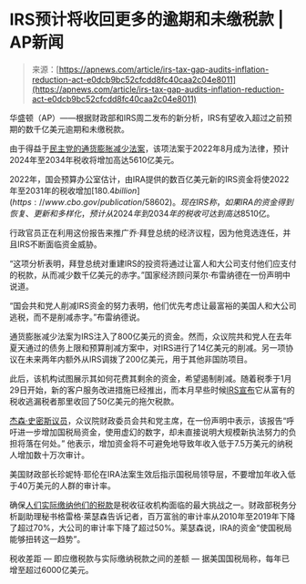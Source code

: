 <!--yml

category: 未分类

date: 2024-05-27 14:41:35

-->

# IRS预计将收回更多的逾期和未缴税款 | AP新闻

> 来源：[https://apnews.com/article/irs-tax-gap-audits-inflation-reduction-act-e0dcb9bc52cfcdd8fc40caa2c04e8011](https://apnews.com/article/irs-tax-gap-audits-inflation-reduction-act-e0dcb9bc52cfcdd8fc40caa2c04e8011)

华盛顿（AP）——根据财政部和IRS周二发布的新分析，IRS有望收入超过之前预期的数千亿美元逾期和未缴税款。

由于得益于[民主党的通货膨胀减少法案](https://apnews.com/article/debt-limit-biden-mccarthy-house-votes-9375cce9b7526b2d0a5728f8d4a18a0a)，该项法案于2022年8月成为法律，预计2024年至2034年税收将增加高达5610亿美元。

2022年，国会预算办公室估计，由IRA提供的数百亿美元新的IRS资金将使2022年至2031年的税收增加[$180.4 billion](https://www.cbo.gov/publication/58602)。现在IRS称，如果IRA的资金得到恢复、更新和多样化，预计从2024年到2034年的税收可达到高达$8510亿。

行政官员正在利用这份报告来推广乔·拜登总统的经济议程，因为他竞选连任，并且IRS不断面临资金威胁。

“这项分析表明，拜登总统对重建IRS的投资将通过让富人和大公司支付他们应支付的税款，从而减少数千亿美元的赤字。”国家经济顾问莱尔·布雷纳德在一份声明中说道。

“国会共和党人削减IRS资金的努力表明，他们优先考虑让最富裕的美国人和大公司逃税，而不是削减赤字。”布雷纳德说。

通货膨胀减少法案为IRS注入了800亿美元的资金。然而，众议院共和党人在去年夏天通过的债务上限和预算削减方案中，对IRS进行了14亿美元的削减。另一项协议在未来两年内额外从IRS调拨了200亿美元，用于其他非国防项目。

此后，该机构试图展示其如何花费其剩余的资金，希望遏制削减。随着税季于1月29日开始，新的客户服务改进措施已经推出，而本月早些时候[IRS宣布](https://apnews.com/article/irs-tax-biden-inflation-reduction-act-ceacc306233f1a41e0e41e81e89a60a5)它从富有的税收逃漏税者那里收回了50亿美元的拖欠税款。

[杰森·史密斯议员](https://apnews.com/hub/jason-smith)，众议院财政委员会共和党主席，在一份声明中表示，该报告“呼吁进一步增加国税局资金，使用虚幻的数字，却未直接说明大规模新执法努力的负担将落在何处。” 他表示，增加资金将不可避免地导致年收入低于7.5万美元的纳税人增加数十万次审计。

美国财政部长珍妮特·耶伦在IRA法案生效后指示国税局领导层，不要增加年收入低于40万美元的人群的审计率。

确保[人们实际缴纳他们的税款](https://apnews.com/article/irs-millionaires-back-taxes-2624282ac20388311bd03ee76ae36f70)是税收征收机构面临的最大挑战之一。财政部税务分析副助理秘书格雷格·莱瑟森告诉记者，百万富翁的审计率从2010年至2019年下降了超过70%，大公司的审计率下降了超过50%。莱瑟森说，IRA的资金“使国税局能够扭转这一趋势”。

税收差距 — 即应缴税款与实际缴纳税款之间的差额 — 据美国国税局称，每年已增至超过6000亿美元。
